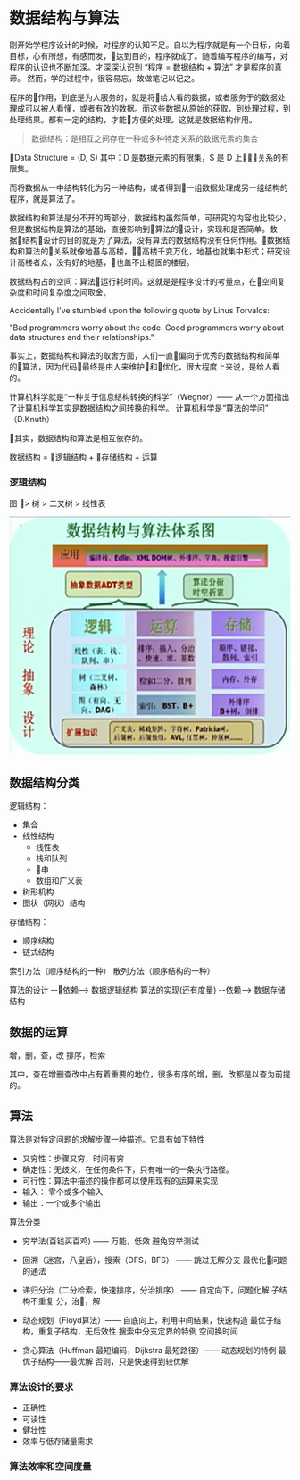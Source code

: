 # 数据结构与算法

刚开始学程序设计的时候，对程序的认知不足。自以为程序就是有一个目标，向着目标，心有所想，有感而发，达到目的，程序就成了。随着编写程序的编写，对程序的认识也不断加深。才深深认识到 “程序 = 数据结构 + 算法” 才是程序的真谛。 然而，学的过程中，很容易忘，故做笔记以记之。

程序的作用，到底是为人服务的，就是将给人看的数据，或者服务于的数据处理成可以被人看懂，或者有效的数据。而这些数据从原始的获取，到处理过程，到处理结果。都有一定的结构，才能方便的处理。这就是数据结构作用。

> 数据结构：是相互之间存在一种或多种特定关系的数据元素的集合

Data Structure  = (D, S)
其中：D 是数据元素的有限集，S 是 D 上关系的有限集。

而将数据从一中结构转化为另一种结构，或者得到一组数据处理成另一组结构的程序，就是算法了。

数据结构和算法是分不开的两部分，数据结构虽然简单，可研究的内容也比较少，但是数据结构是算法的基础，直接影响到算法的设计，实现和是否简单。数据结构设计的目的就是为了算法，没有算法的数据结构没有任何作用。数据结构和算法的关系就像地基与高楼，高楼千变万化，地基也就集中形式；研究设计高楼者众，没有好的地基，也盖不出稳固的楼层。

数据结构占的空间：算法运行耗时间。这就是是程序设计的考量点，在空间复杂度和时间复杂度之间取舍。

Accidentally I've stumbled upon the following quote by Linus Torvalds:

"Bad programmers worry about the code. Good programmers worry about data structures and their relationships."

事实上，数据结构和算法的取舍方面，人们一直偏向于优秀的数据结构和简单的算法，因为代码最终是由人来维护和优化，很大程度上来说，是给人看的。


计算机科学就是“一种关于信息结构转换的科学”（Wegnor）—— 从一个方面指出了计算机科学其实是数据结构之间转换的科学。
计算机科学是“算法的学问” （D.Knuth）

其实，数据结构和算法是相互依存的。

数据结构 = 逻辑结构 + 存储结构 + 运算

### 逻辑结构

图 > 树 > 二叉树 > 线性表


![体系图](./images/structure.png)
## 数据结构分类

逻辑结构：

- 集合
- 线性结构
    - 线性表
    - 栈和队列
    - 串
    - 数组和广义表
- 树形机构
- 图状（网状）结构

存储结构：

- 顺序结构
- 链式结构

索引方法（顺序结构的一种）
散列方法（顺序结构的一种）


算法的设计 --依赖--> 数据逻辑结构
算法的实现(还有度量) --依赖--> 数据存储结构


## 数据的运算

增，删，查，改
排序，检索

其中，查在增删查改中占有着重要的地位，很多有序的增，删，改都是以查为前提的。


## 算法

算法是对特定问题的求解步骤一种描述。它具有如下特性

- 又穷性：步骤又穷，时间有穷
- 确定性：无歧义，在任何条件下，只有唯一的一条执行路径。
- 可行性：算法中描述的操作都可以使用现有的运算来实现
- 输入： 零个或多个输入
- 输出：一个或多个输出



算法分类

- 穷举法(百钱买百鸡) —— 万能，低效
  避免穷举测试
- 回溯（迷宫，八皇后），搜索（DFS，BFS）
 —— 跳过无解分支
 最优化问题的通法
- 递归分治（二分检索，快速排序，分治排序）
 —— 自定向下，问题化解
 子结构不重复
 分，治，解

- 动态规划（Floyd算法）—— 自底向上，利用中间结果，快速构造
 最优子结构，重复子结构，无后效性
 搜索中分支定界的特例
 空间换时间

- 贪心算法（Huffman 最短编码，Dijkstra 最短路径）—— 动态规划的特例
 最优子结构——最优解
 否则，只是快速得到较优解

### 算法设计的要求

- 正确性
- 可读性
- 健壮性
- 效率与低存储量需求

### 算法效率和空间度量

